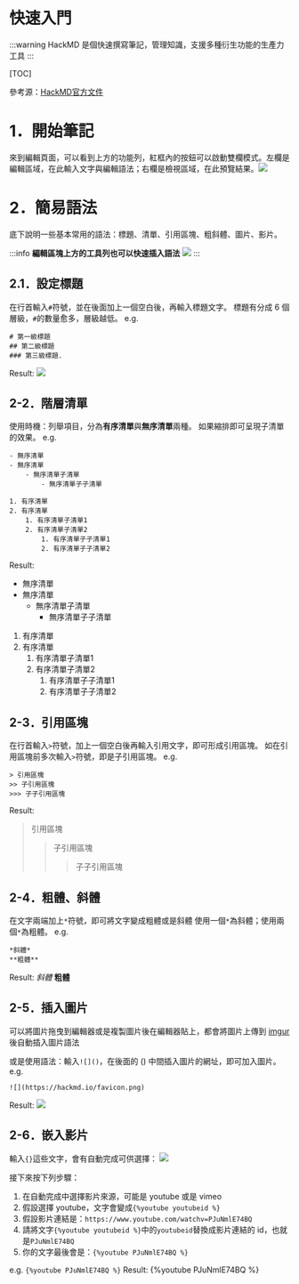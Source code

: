 # 快速入門
:::warning
HackMD 是個快速撰寫筆記，管理知識，支援多種衍生功能的生產力工具
:::


[TOC]

參考源：[HackMD官方文件](https://hackmd.io/c/tutorials-tw/%2Fs%2Ftutorials-tw)

# 1．開始筆記
來到編輯頁面，可以看到上方的功能列，紅框內的按鈕可以啟動雙欄模式。左欄是編輯區域，在此輸入文字與編輯語法；右欄是檢視區域，在此預覽結果。![](https://i.imgur.com/jTfuAxl.jpg)

# 2．簡易語法
底下說明一些基本常用的語法：標題、清單、引用區塊、粗斜體、圖片、影片。

:::info
**編輯區塊上方的工具列也可以快速插入語法**
![](https://i.imgur.com/zoyHaOO.jpg)
:::

## 2.1．設定標題
在行首輸入`#`符號，並在後面加上一個空白後，再輸入標題文字。
標題有分成 6 個層級，`#`的數量愈多，層級越低。
e.g.
```
# 第一級標題
## 第二級標題
### 第三級標題.
```
Result:
![](https://i.imgur.com/IbhLl2A.jpg)


## 2-2．階層清單
使用時機：列舉項目，分為**有序清單**與**無序清單**兩種。
如果縮排即可呈現子清單的效果。
e.g.
```
- 無序清單
- 無序清單
    - 無序清單子清單
        - 無序清單子子清單

1. 有序清單
2. 有序清單 
    1. 有序清單子清單1
    2. 有序清單子清單2
        1. 有序清單子子清單1
        2. 有序清單子子清單2
```
Result:
- 無序清單
- 無序清單
    - 無序清單子清單
        - 無序清單子子清單

1. 有序清單
2. 有序清單 
    1. 有序清單子清單1
    2. 有序清單子清單2
        1. 有序清單子子清單1
        2. 有序清單子子清單2

## 2-3．引用區塊
在行首輸入`>`符號，加上一個空白後再輸入引用文字，即可形成引用區塊。
如在引用區塊前多次輸入`>`符號，即是子引用區塊。
e.g.
```
> 引用區塊
>> 子引用區塊
>>> 子子引用區塊
```
Result:
> 引用區塊
>> 子引用區塊
>>> 子子引用區塊

## 2-4．粗體、斜體
在文字兩端加上`*`符號，即可將文字變成粗體或是斜體
使用一個`*`為斜體；使用兩個`*`為粗體。
e.g.
```
*斜體*
**粗體**
```
Result:
*斜體*
**粗體**

## 2-5．插入圖片
可以將圖片拖曳到編輯器或是複製圖片後在編輯器貼上，都會將圖片上傳到 [imgur](https://imgur.com/) 後自動插入圖片語法

或是使用語法：輸入`![]()`，在後面的 () 中間插入圖片的網址，即可加入圖片。
e.g.
```
![](https://hackmd.io/favicon.png)
```
Result:
![](https://hackmd.io/favicon.png)

## 2-6．嵌入影片
輸入`{}`這些文字，會有自動完成可供選擇：
![](https://i.imgur.com/LmPwObc.jpg)

接下來按下列步驟：
1. 在自動完成中選擇影片來源，可能是 youtube 或是 vimeo
2. 假設選擇 youtube，文字會變成`{%youtube youtubeid %}`
3. 假設影片連結是：`https://www.youtube.com/watchv=PJuNmlE74BQ`
4. 請將文字`{%youtube youtubeid %}`中的`youtubeid`替換成影片連結的 id，也就是`PJuNmlE74BQ`
5. 你的文字最後會是：`{%youtube PJuNmlE74BQ %}`

e.g.
`{%youtube PJuNmlE74BQ %}`
Result:
{%youtube PJuNmlE74BQ %}


